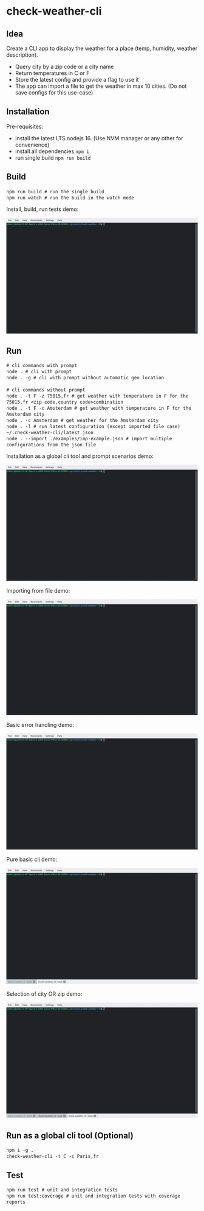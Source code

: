 # check-weather-cli

## Idea

Create a CLI app to display the weather for a place (temp, humidity, weather
description).
* Query city by a zip code or a city name
* Return temperatures in C or F
* Store the latest config and provide a flag to use it
* The app can import a file to get the weather in max 10 cities. (Do not
save configs for this use-case)

## Installation

Pre-requisites:

* install the latest LTS nodejs 16. (Use NVM manager or any other for convenience)
* install all dependencies ```npm i```
* run single build ```npm run build```

## Build

```shell
npm run build # run the single build
npm run watch # run the build in the watch mode
```

Install, build, run tests demo:

<img src="/docs/install-build-test.gif" alt="install-build-test"/>

## Run

```shell
# cli commands with prompt
node . # cli with prompt
node . -g # cli with prompt without automatic geo location

# cli commands without prompt
node . -t F -z 75015,fr # get weather with temperature in F for the 75015,fr <zip code,country code>combination
node . -t F -c Amsterdam # get weather with temperature in F for the Amsterdam city
node . -c Amsterdam # get weather for the Amsterdam city
node . -l # run latest configuration (except imported file case) ~/.check-weather-cli/latest.json
node . --import ./examples/imp-example.json # import multiple configurations from the json file
```

Installation as a global cli tool and prompt scenarios demo:

<img src="/docs/global-help-version-prompt.gif" alt="global-help-version-prompt"/>

Importing from file demo:

<img src="/docs/import.gif" alt="import"/>

Basic error handling demo:

<img src="/docs/error.gif" alt="error"/>

Pure basic cli demo:

<img src="/docs/pure-cli-basic.gif" alt="pure basic cli"/>

Selection of city OR zip demo:

<img src="/docs/pure-cli-c-vs-z.gif" alt="city or zip"/>

## Run as a global cli tool (Optional)

```shell
npm i -g .
check-weather-cli -t C -c Paris,fr
```

## Test

```shell
npm run test # unit and integration tests
npm run test:coverage # unit and integration tests with coverage reports
```
